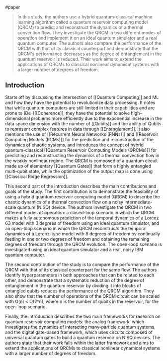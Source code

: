 #paper

> In this study, the authors use a hybrid quantum-classical machine learning algorithm called a quantum reservoir computing model (QRCM) to predict and reconstruct the dynamics of a thermal convection flow. They investigate the QRCM in two different modes of operation and implement it on an ideal quantum simulator and a real quantum computer. The authors also compare the performance of the QRCM with that of its classical counterpart and demonstrate that the QRCM's performance decreases as the degree of entanglement in the quantum reservoir is reduced. Their work aims to extend the applications of QRCMs to classical nonlinear dynamical systems with a larger number of degrees of freedom.


## Introduction

Starts off by discussing the intersection of [[Quantum Computing]] and ML and how they have the potential to revolutionize data processing. It notes that while quantum computers are still limited in their capabilities and are prone to (De-)[[Coherence]], they have the potential to solve high-dimensional problems more efficiently due to the exponential increase in the data space dimension with the number of [[Qubits]] and the ability of Qubits to represent complex features in data through [[Entanglement]]. It also mentions the use of [[Recurrent Neural Networks (RNNs)]] and [[Reservoir Computing Models (RCMs)]] for the prediction and reconstruction of the dynamics of chaotic systems, and introduces the concept of hybrid quantum-classical [[Quantum Reservoir Computing Models (QRCMs)]] for predicting and reconstructing the dynamics of a thermal convection flow in the weakly nonlinear regime. The QRCM is composed of a quantum circuit made up of elementary [[Quantum Gates]] that form a highly entangled multi-qubit state, while the optimization of the output map is done using [[Classical Ridge Regression]].

This second part of the introduction describes the main contributions and goals of the study. The first contribution is to demonstrate the feasibility of using a hybrid quantum reservoir computing model (QRCM) to describe the chaotic dynamics of a thermal convection flow on a noisy intermediate-scale quantum (NISQ) device. The authors investigate the QRCM in two different modes of operation: a closed-loop scenario in which the QRCM makes a fully autonomous prediction of the temporal dynamics of a Lorenz 63 model with 3 degrees of freedom using an ideal quantum simulator, and an open-loop scenario in which the QRCM reconstructs the temporal dynamics of a Lorenz-type model with 8 degrees of freedom by continually feeding in one or two degrees of freedom and obtaining the remaining degrees of freedom through the QRCM evolution. The open-loop scenario is investigated using an ideal quantum simulator and a real, noisy IBM quantum computer.

The second contribution of the study is to compare the performance of the QRCM with that of its classical counterpart for the same flow. The authors identify hyperparameters in both approaches that can be related to each other, and demonstrate that a systematic reduction of the degree of entanglement in the quantum reservoir by dividing it into blocks of entangled qubits reduces the performance of the QRCM algorithm. They also show that the number of operations of the QRCM circuit can be scaled with O(n) < O(2^n), where n is the number of qubits in the reservoir, for the open-loop scenario.

Finally, the introduction describes the two main frameworks for research on quantum reservoir computing models: the analog framework, which investigates the dynamics of interacting many-particle quantum systems, and the digital gate-based framework, which uses circuits composed of universal quantum gates to build a quantum reservoir on NISQ devices. The authors state that their work falls within the latter framework and aims to extend the applications of QRCMs to classical nonlinear dynamical systems with a larger number of degrees of freedom.